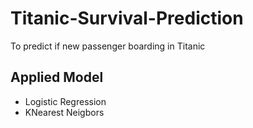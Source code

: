 # Titanic-Survival-Prediction
To predict if new passenger boarding in Titanic

## Applied Model
  - Logistic Regression
  - KNearest Neigbors
